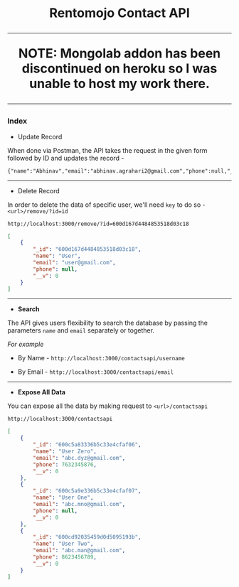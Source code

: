 <h1 align="center"> Rentomojo Contact API </center>

---

NOTE: Mongolab addon has been discontinued on heroku so I was unable to host my work there.

---

### Index

- Update Record

When done via Postman, the API takes the request in the given form followed by ID and updates the record -

```
{"name":"Abhinav","email":"abhinav.agrahari2@gmail.com","phone":null,"_v":0}
```

---

- Delete Record

In order to delete the data of specific user, we'll need `key` to do so - `<url>/remove/?id=id`

`http://localhost:3000/remove/?id=600d167d4484853518d03c18`

```json
[
    {
        "_id": "600d167d4484853518d03c18",
        "name": "User",
        "email": "user@gmail.com",
        "phone": null,
        "__v": 0
    }
]
```
---

- __Search__

The API gives users flexibility to search the database by passing the parameters `name` and `email` separately or together.

*For example*

- By Name - `http://localhost:3000/contactsapi/username`

- By Email - `http://localhost:3000/contactsapi/email`


---

- __Expose All Data__

You can expose all the data by making request to `<url>/contactsapi`

`http://localhost:3000/contactsapi`


```json
[
    {
        "_id": "600c5a83336b5c33e4cfaf06",
        "name": "User Zero",
        "email": "abc.dyz@gmail.com",
        "phone": 7632345876,
        "__v": 0
    },
    {
        "_id": "600c5a9e336b5c33e4cfaf07",
        "name": "User One",
        "email": "abc.mno@gmail.com",
        "phone": null,
        "__v": 0
    },
    {
        "_id": "600cd92035459d0d5095193b",
        "name": "User Two",
        "email": "abc.man@gmail.com",
        "phone": 8623456789,
        "__v": 0
    }
]
```
